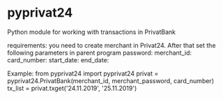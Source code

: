 # pyprivat24
Python module for working with transactions in PrivatBank

requirements: you need to create merchant in Privat24.
After that set the following parameters in parent program
password: <merchant password>
merchant_id: <merchant ID>
card_number: <bank card number>
start_date: <start date of transactions>
end_date: <end date of transactions>

Example:
from pyprivat24 import pyprivat24
privat = pyprivat24.PrivatBank(merchant_id, merchant_password, card_number)
tx_list = privat.txget('24.11.2019', '25.11.2019')
